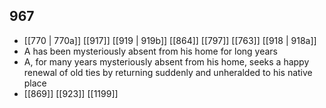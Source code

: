 ## 967
- [[770 | 770a]] [[917]] [[919 | 919b]] [[864]] [[797]] [[763]] [[918 | 918a]] 
- A has been mysteriously absent from his home for long years
- A, for many years mysteriously absent from his home, seeks a happy renewal of old ties by returning suddenly and unheralded to his native place
- [[869]] [[923]] [[1199]] 

